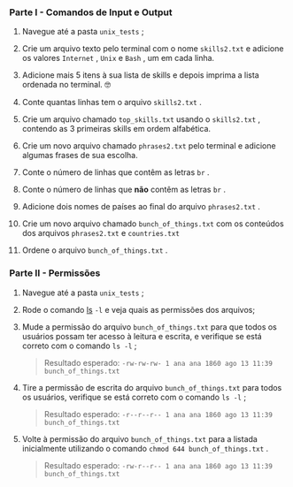 ### Parte I - Comandos de Input e Output

1.  Navegue até a pasta  `unix_tests`  ;
    
2.  Crie um arquivo texto pelo terminal com o nome  `skills2.txt`  e adicione os valores  `Internet`  ,  `Unix`  e  `Bash`  , um em cada linha.
    
3.  Adicione mais 5 itens à sua lista de skills e depois imprima a lista ordenada no terminal. 🤓
    
4.  Conte quantas linhas tem o arquivo  `skills2.txt`  .
    
5.  Crie um arquivo chamado  `top_skills.txt`  usando o  `skills2.txt`  , contendo as 3 primeiras skills em ordem alfabética.
    
6.  Crie um novo arquivo chamado  `phrases2.txt`  pelo terminal e adicione algumas frases de sua escolha.
    
7.  Conte o número de linhas que contêm as letras  `br`  .
    
8.  Conte o número de linhas que  **não** contêm as letras  `br`  .
    
9.  Adicione dois nomes de países ao final do arquivo  `phrases2.txt`  .
    
10.  Crie um novo arquivo chamado  `bunch_of_things.txt`  com os conteúdos dos arquivos  `phrases2.txt`  e  `countries.txt`
    
11.  Ordene o arquivo  `bunch_of_things.txt`  .

### Parte II - Permissões

1.  Navegue até a pasta  `unix_tests`  ;
    
2.  Rode o comando  [ls](https://linux.die.net/man/1/ls) `-l`  e veja quais as permissões dos arquivos;
    
3.  Mude a permissão do arquivo  `bunch_of_things.txt`  para que todos os usuários possam ter acesso à leitura e escrita, e verifique se está correto com o comando  `ls -l`  ;
    
    > Resultado esperado:  `-rw-rw-rw- 1 ana ana 1860 ago 13 11:39 bunch_of_things.txt`
    
4.  Tire a permissão de escrita do arquivo  `bunch_of_things.txt`  para todos os usuários, verifique se está correto com o comando  `ls -l`  ;
    
    > Resultado esperado:  `-r--r--r-- 1 ana ana 1860 ago 13 11:39 bunch_of_things.txt`
    
5.  Volte à permissão do arquivo  `bunch_of_things.txt`  para a listada inicialmente utilizando o comando  `chmod 644 bunch_of_things.txt`  .
    
    > Resultado esperado:  `-rw-r--r-- 1 ana ana 1860 ago 13 11:39 bunch_of_things.txt`
